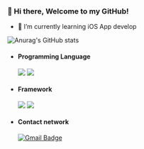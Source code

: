### 👋 Hi there, Welcome to my GitHub!
  
- 🌱 I’m currently learning iOS App develop
  
![Anurag's GitHub stats](https://github-readme-stats.vercel.app/api?username=bo1126&hide=contribs,prs&theme=dark)
   
   
- #### Programming Language  
  <img src="https://img.shields.io/badge/-Swift-FA7343?style=flat-square&logo=Swift&logoColor=white"/></a> 
  <img src="https://img.shields.io/badge/Python-3766AB?style=flat-square&logo=Python&logoColor=white"/></a> 

- #### Framework  
  <img src="https://img.shields.io/badge/Xcode-147EFB?style=flat-square&logo=Xcode&logoColor=white"/></a> 
  <img src="https://img.shields.io/badge/Git-F05032?style=flat-square&logo=Git&logoColor=white"/></a> 
  
- #### Contact network  
  [![Gmail Badge](https://img.shields.io/badge/Gmail-d14836?style=flat-square&logo=Gmail&logoColor=white&link=mailto:jungwoo8688@gmail.com)](mailto:jungwoo8688@gmail.com)
  
  
  
